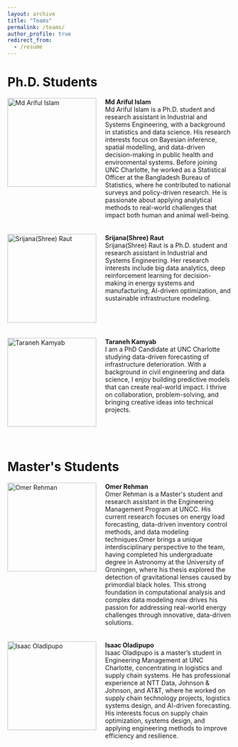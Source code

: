 ```yaml
---
layout: archive
title: "Teams"
permalink: /teams/
author_profile: true
redirect_from:
  - /resume
---
```


Ph.D. Students
======

<div style="display: flex; align-items: flex-start;">
  <img src="{{ site.baseurl }}/assets/images/Pic_Arif.jpg" alt="Md Ariful Islam" style="width: 200px; margin-right: 20px;" />
  <div>
    <strong>Md Ariful Islam</strong><br />
    Md Ariful Islam is a Ph.D. student and research assistant in Industrial and Systems Engineering, with a background in statistics and data science. His research interests focus on Bayesian inference, spatial modelling, and data-driven decision-making in public health and environmental systems. Before joining UNC Charlotte, he worked as a Statistical Officer at the Bangladesh Bureau of Statistics, where he contributed to national surveys and policy-driven research. He is passionate about applying analytical methods to real-world challenges that impact both human and animal well-being.
  </div>
</div>
<br><br>


<div style="display: flex; align-items: flex-start;">
  <img src="{{ site.baseurl }}/assets/images/Shree.png" alt="Srijana(Shree) Raut" style="width: 200px; margin-right: 20px;" />
  <div>
    <strong>Srijana(Shree) Raut</strong><br />
    Srijana(Shree) Raut is a Ph.D. student and research assistant in Industrial and Systems Engineering. Her research interests include big data analytics, deep reinforcement learning for decision-making in energy systems and manufacturing, AI-driven optimization, and sustainable infrastructure modeling.
  </div>
</div>
<br><br>

<div style="display: flex; align-items: flex-start;">
  <img src="{{ site.baseurl }}/assets/images/Taraneh.jpg" alt="Taraneh Kamyab" style="width: 200px; margin-right: 20px;" />
  <div>
    <strong>Taraneh Kamyab</strong><br />
    I am a PhD Candidate at UNC Charlotte studying data-driven forecasting of infrastructure deterioration. With a background in civil engineering and data science, I enjoy building predictive models that can create real-world impact. I thrive on collaboration, problem-solving, and bringing creative ideas into technical projects.
  </div>
</div>
<br><br>

Master's Students
======

<div style="display: flex; align-items: flex-start;">
  <img src="{{ site.baseurl }}/assets/images/Omer.jpg" alt="Omer Rehman" style="width: 200px; margin-right: 20px;" />
  <div>
    <strong>Omer Rehman</strong><br />
    Omer Rehman is a Master's student and research assistant in the Engineering Management Program at UNCC. His current research focuses on energy load forecasting, data-driven inventory control methods, and data modeling techniques.Omer brings a unique interdisciplinary perspective to the team, having completed his undergraduate degree in Astronomy at the University of Groningen, where his thesis explored the detection of gravitational lenses caused by primordial black holes. This strong foundation in computational analysis and complex data modeling now drives his passion for addressing real-world energy challenges through innovative, data-driven solutions.
  </div>
</div>
<br><br>

<div style="display: flex; align-items: flex-start;">
  <img src="{{ site.baseurl }}/assets/images/Isaac.jpeg" alt="Isaac Oladipupo" style="width: 200px; margin-right: 20px;" />
  <div>
    <strong>Isaac Oladipupo</strong><br />
    Isaac Oladipupo is a master’s student in Engineering Management at UNC Charlotte, concentrating in logistics and supply chain systems. He has professional experience at NTT Data, Johnson & Johnson, and AT&T, where he worked on supply chain technology projects, logistics systems design, and AI-driven forecasting. His interests focus on supply chain optimization, systems design, and applying engineering methods to improve efficiency and resilience.
  </div>
</div>
<br><br>